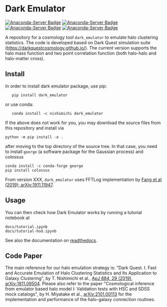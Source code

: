 # Dark Emulator
[![Anaconda-Server Badge](https://anaconda.org/nishimichi/dark_emulator/badges/version.svg)](https://anaconda.org/nishimichi/dark_emulator)
[![Anaconda-Server Badge](https://anaconda.org/nishimichi/dark_emulator/badges/latest_release_date.svg)](https://anaconda.org/nishimichi/dark_emulator)
[![Anaconda-Server Badge](https://anaconda.org/nishimichi/dark_emulator/badges/license.svg)](https://anaconda.org/nishimichi/dark_emulator)
[![Anaconda-Server Badge](https://anaconda.org/nishimichi/dark_emulator/badges/downloads.svg)](https://anaconda.org/nishimichi/dark_emulator)

A repository for a cosmology tool `dark_emulator` to emulate halo clustering statistics. The code is developed based on Dark Quest simulation suite (https://darkquestcosmology.github.io/). The current version supports the halo mass function and two point correlation function (both halo-halo and halo-matter cross).

## Install
In order to install dark emulator package, use pip:
```
   pip install dark_emulator
```
or use conda:
```
   conda install -c nishimichi dark_emulator
```
If the above does not work for you, you may download the source files from this repository and install via
```
python -m pip install -e .
```
after moving to the top directory of the source tree.
In that case, you need to install `george` (a software package for the Gaussian process) and colossus
```
conda install -c conda-forge george
pip install colossus
```
From version XXX, `dark_emulator` uses FFTLog implementation by [Fang et al (2019); arXiv:1911.11947](https://arxiv.org/abs/1911.11947).

## Usage
You can then check how Dark Emulator works by running a tutorial notebook at
```
docs/tutorial.ipynb
docs/tutorial-hod.ipynb
```
See also the documentation on [readthedocs](https://dark-emulator.readthedocs.io/en/latest/).

## Code Paper
The main reference for our halo emulation strategy is: "Dark Quest. I. Fast and Accurate Emulation of Halo Clustering Statistics and Its Application to Galaxy Clustering", by T. Nishimichi et al., [ApJ 884, 29 (2019)](https://iopscience.iop.org/article/10.3847/1538-4357/ab3719/meta), [arXiv:1811.09504](https://arxiv.org/abs/1811.09504). Please also refer to the paper "Cosmological inference from emulator based halo model I: Validation tests with HSC and SDSS mock catalogs", by H. Miyatake et al.,  [arXiv:2101.00113](https://arxiv.org/abs/2101.00113) for the implementation and performance of the halo-galaxy connection routines.

